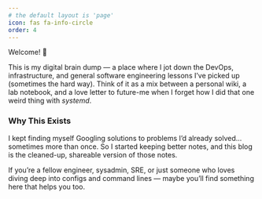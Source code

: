 ```yaml
---
# the default layout is 'page'
icon: fas fa-info-circle
order: 4
---
```


Welcome! 👋

This is my digital brain dump — a place where I jot down the DevOps, infrastructure, and general software engineering lessons I’ve picked up (sometimes the hard way). Think of it as a mix between a personal wiki, a lab notebook, and a love letter to future-me when I forget how I did that one weird thing with _systemd_.

### Why This Exists
I kept finding myself Googling solutions to problems I’d already solved... sometimes more than once. So I started keeping better notes, and this blog is the cleaned-up, shareable version of those notes.

If you’re a fellow engineer, sysadmin, SRE, or just someone who loves diving deep into configs and command lines — maybe you’ll find something here that helps you too.
